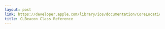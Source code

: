 ```yaml
---
layout: post
link: https://developer.apple.com/library/ios/documentation/CoreLocation/Reference/CLBeacon_class/Reference/Reference.html
title: CLBeacon Class Reference
---
```

